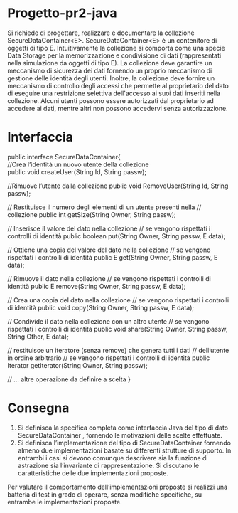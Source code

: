# Progetto-pr2-java
Si richiede di progettare, realizzare e documentare la collezione SecureDataContainer&lt;E>. SecureDataContainer&lt;E> è un contenitore di oggetti di tipo E. Intuitivamente la collezione si comporta come una specie Data Storage per la memorizzazione e condivisione di dati (rappresentati nella simulazione da oggetti di tipo E). La collezione deve garantire un meccanismo di sicurezza dei dati fornendo un proprio meccanismo di gestione delle identità degli utenti. Inoltre, la collezione deve fornire un meccanismo di controllo degli accessi che permette al proprietario del dato di eseguire una restrizione selettiva dell'accesso ai suoi dati inseriti nella collezione. Alcuni utenti possono essere autorizzati dal proprietario ad accedere ai dati, mentre altri non possono accedervi senza autorizzazione.

# Interfaccia
public interface SecureDataContainer<E>{ \
  //Crea l’identità un nuovo utente della collezione \
  public void createUser(String Id, String passw);
  
  //Rimuove l’utente dalla collezione
  public void RemoveUser(String Id, String passw);
  
  // Restituisce il numero degli elementi di un utente presenti nella
  // collezione
  public int getSize(String Owner, String passw);
  
  // Inserisce il valore del dato nella collezione
  // se vengono rispettati i controlli di identità
  public boolean put(String Owner, String passw, E data);
  
  // Ottiene una copia del valore del dato nella collezione
  // se vengono rispettati i controlli di identità
  public E get(String Owner, String passw, E data);
  
  // Rimuove il dato nella collezione
  // se vengono rispettati i controlli di identità
  public E remove(String Owner, String passw, E data);
  
  // Crea una copia del dato nella collezione
  // se vengono rispettati i controlli di identità
  public void copy(String Owner, String passw, E data);
  
  // Condivide il dato nella collezione con un altro utente
  // se vengono rispettati i controlli di identità
  public void share(String Owner, String passw, String Other, E data);
  
  // restituisce un iteratore (senza remove) che genera tutti i dati
  // dell’utente in ordine arbitrario
  // se vengono rispettati i controlli di identità
  public Iterator<E> getIterator(String Owner, String passw);
  
  // … altre operazione da definire a scelta
}

# Consegna
1. Si definisca la specifica completa come interfaccia Java del tipo di dato SecureDataContainer<E> ,
fornendo le motivazioni delle scelte effettuate.
2. Si definisca l’implementazione del tipo di SecureDataContainer<E> fornendo almeno due
implementazioni basate su differenti strutture di supporto. In entrambi i casi si devono comunque
descrivere sia la funzione di astrazione sia l’invariante di rappresentazione. Si discutano le
caratteristiche delle due implementazioni proposte.

Per valutare il comportamento dell’implementazioni proposte si realizzi una batteria di test in grado di
operare, senza modifiche specifiche, su entrambe le implementazioni proposte.
